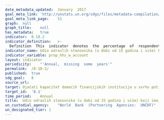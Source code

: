```yaml
---	
date_metadata_updated:	January  2017
goal_meta_link:	'http://unstats.un.org/sdgs/files/metadata-compilation/Metadata-Goal-8.pdf'
goal_meta_link_page:	51
graph:	null
graph_title:	null
has_metadata:	true
indicator:	8.10.2
indicator_definition:	>-
  Definition  This  indicator  denotes  the  percentage  of  respondents  who  report  having  an  account  (by  themselves  or  together  with  someone  else)  at  a  bank  or  another  type  of  financial  institution;  having  a  debit  card  in  their  own  name;  receiving  wages,  government  transfers,  or  payments  for  agricultural  products  into  an  account  or  through  a  mobile  phone  at  a  financial  institution  in  the  past  12  months;  paying  utility  bills  or  school  fees  from  an  account  at  a  financial  institution  in  the  past  12  months;  receiving  wages  or  government  transfers  into  a  card  in  the  past  12  months;  or  personally  using  a  mobile  phone  to  pay  bills  or  to  send  or  receive  money  through  a  GSM  Association  (GSMA)  Mobile  Money  for  the  Unbanked  (MMU)  service  in  the  past  12  months  (%  age  15+)  Concepts  Account  (%  age  15+):  The  percentage  of  respondents  who  report  having  an  account  (by  themselves  or  together  with  someone  else)  at  a  bank  or  another  type  of  financial  institution  (see  definition  for  "account  at  a  financial  institution")  or  personally  using  a  mobile  money  service  in  the  past  12  months  (see  definition  for  "mobile  money  account").
indicator_name:	Udio odraslih stanovnika (u dobi od 15 godina i više) koji imaju račun u banci ili nekoj drugoj financijskoj instituciji ili kod pružatelja mobilnih novčanih usluga
indicator_variable:	prop_hhs_w_account
layout:	indicator
periodicity:	"'Annual,  missing  some  years'"
permalink:	/8-10-2/
published:	true
sdg_goal:	8
source_url:	
target:	Ojačati kapacitet domaćih financijskih institucija u svrhu poticanja i širenja pristupa bankarskim i financijskim uslugama i uslugama osiguranja za sve
target_id:	'8.1'
time_period:	Annual
title:	Udio odraslih stanovnika (u dobi od 15 godina i više) koji imaju račun u banci ili nekoj drugoj financijskoj instituciji ili kod pružatelja mobilnih novčanih usluga
un_custodial_agency:	"World  Bank  (Partnering  Agencies:  UNCDF)"
un_designated_tier:	1
---	
```

